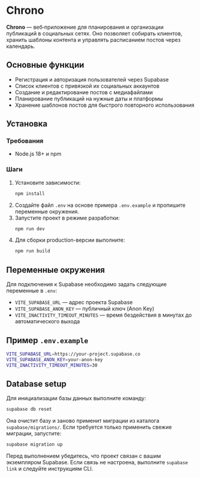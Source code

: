 # Chrono

**Chrono** — веб‑приложение для планирования и организации публикаций в социальных сетях. Оно позволяет собирать клиентов, хранить шаблоны контента и управлять расписанием постов через календарь.

## Основные функции

- Регистрация и авторизация пользователей через Supabase
- Список клиентов с привязкой их социальных аккаунтов
- Создание и редактирование постов с медиафайлами
- Планирование публикаций на нужные даты и платформы
- Хранение шаблонов постов для быстрого повторного использования

## Установка

### Требования
- Node.js 18+ и npm

### Шаги
1. Установите зависимости:
   ```bash
   npm install
   ```
2. Создайте файл `.env` на основе примера `.env.example` и пропишите переменные окружения.
3. Запустите проект в режиме разработки:
   ```bash
   npm run dev
   ```
4. Для сборки production-версии выполните:
   ```bash
   npm run build
   ```

## Переменные окружения

Для подключения к Supabase необходимо задать следующие переменные в `.env`:

- `VITE_SUPABASE_URL` — адрес проекта Supabase
- `VITE_SUPABASE_ANON_KEY` — публичный ключ (Anon Key)
- `VITE_INACTIVITY_TIMEOUT_MINUTES` — время бездействия в минутах до автоматического выхода

## Пример `.env.example`

```bash
VITE_SUPABASE_URL=https://your-project.supabase.co
VITE_SUPABASE_ANON_KEY=your-anon-key
VITE_INACTIVITY_TIMEOUT_MINUTES=30
```

## Database setup

Для инициализации базы данных выполните команду:

```bash
supabase db reset
```

Она очистит базу и заново применит миграции из каталога `supabase/migrations/`.
Если требуется только применить свежие миграции, запустите:

```bash
supabase migration up
```

Перед выполнением убедитесь, что проект связан с вашим экземпляром Supabase.
Если связь не настроена, выполните `supabase link` и следуйте инструкциям CLI.
